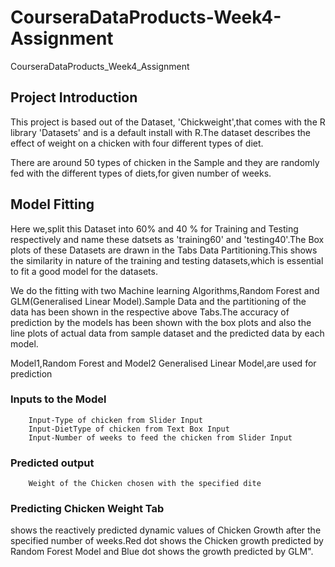 # CourseraDataProducts-Week4-Assignment
CourseraDataProducts_Week4_Assignment

## Project Introduction

This project is based out of the Dataset, 'Chickweight',that comes with the R library 'Datasets' and is a default install with R.The dataset describes the effect of weight on a chicken with four different types of diet.

There are around 50 types of chicken in the Sample and they are randomly fed with the different types of diets,for given number of weeks.
                  
## Model Fitting
Here we,split this Dataset into 60% and 40 % for Training and Testing respectively and name these datsets as 'training60' and 'testing40'.The Box plots of these Datasets are drawn in the Tabs Data Partitioning.This shows the similarity in nature of the training and testing datasets,which is essential to fit a good model for the datasets.
            
We do the fitting with two Machine learning Algorithms,Random Forest and GLM(Generalised Linear Model).Sample Data and the partitioning of the data has been shown in the respective above Tabs.The accuracy of prediction by the models has been shown with the box plots and also the line plots of actual data from sample dataset and the predicted data by each model.

Model1,Random Forest and Model2 Generalised Linear Model,are used for prediction
### Inputs to the Model
        Input-Type of chicken from Slider Input 
        Input-DietType of chicken from Text Box Input 
        Input-Number of weeks to feed the chicken from Slider Input

### Predicted output
        Weight of the Chicken chosen with the specified dite

### Predicting Chicken Weight Tab 
shows the reactively predicted dynamic values of Chicken Growth after the specified number of weeks.Red dot shows the Chicken growth predicted by Random Forest Model and Blue dot shows the growth predicted by GLM".
